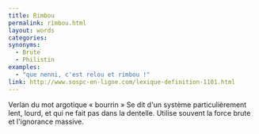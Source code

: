 ```yaml
---
title: Rimbou
permalink: rimbou.html
layout: words
categories:
synonyms:
  - Brute
  - Philistin
examples:
  - "que nenni, c'est relou et rimbou !"
link: http://www.sospc-en-ligne.com/lexique-definition-1101.html
---
```


Verlan du mot argotique « bourrin » Se dit d'un système particulièrement lent, lourd, et qui ne fait pas dans la dentelle. Utilise souvent la force brute et l'ignorance massive.
